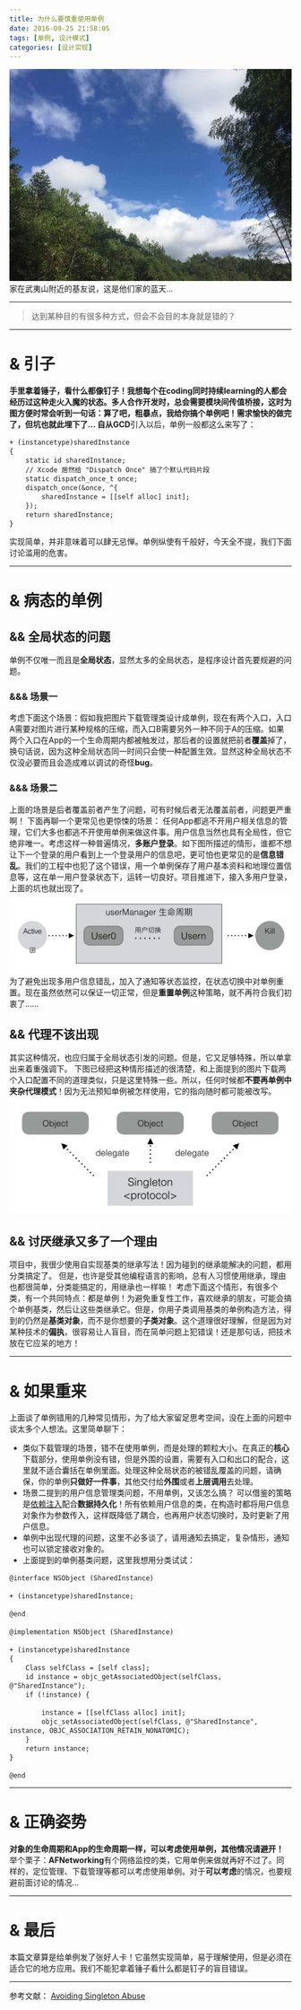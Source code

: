 ```yaml
---
title: 为什么要慎重使用单例
date: 2016-09-25 21:58:05
tags: [单例, 设计模式]
categories: [设计实现]
---
```


![家在武夷山附近的同事家的蓝天(与主题有关)](/images/IMG_0499.jpg)
家在武夷山附近的基友说，这是他们家的蓝天…

-------

> 达到某种目的有很多种方式，但会不会目的本身就是错的？

-------

# & 引子
**手里拿着锤子，看什么都像钉子！**我想每个在coding同时持续learning的人都会经历过这种走火入魔的状态。多人合作开发时，总会需要模块间传值桥接，这时为图方便时常会听到一句话：算了吧，粗暴点，我给你搞个单例吧！需求愉快的做完了，但坑也就此埋下了…
自从**GCD**引入以后，单例一般都这么来写了：

```objc
+ (instancetype)sharedInstance
{
    static id sharedInstance;
    // Xcode 居然给 "Dispatch Once" 搞了个默认代码片段
    static dispatch_once_t once;
    dispatch_once(&once, ^{
        sharedInstance = [[self alloc] init];
    });
    return sharedInstance;
}
```

实现简单，并非意味着可以肆无忌惮。单例纵使有千般好，今天全不提，我们下面讨论滥用的危害。

-------

# & 病态的单例
## && 全局状态的问题
单例不仅唯一而且是**全局状态**，显然太多的全局状态，是程序设计首先要规避的问题。

### &&& 场景一
考虑下面这个场景：假如我把图片下载管理类设计成单例，现在有两个入口，入口A需要对图片进行某种规格的压缩，而入口B需要另外一种不同于A的压缩。如果两个入口在App的一个生命周期内都被触发过，那后者的设置就把前者**覆盖**掉了，换句话说，因为这种全局状态同一时间只会使一种配置生效。显然这种全局状态不仅没必要而且会造成难以调试的奇怪**bug**。
<!-- more --> 
### &&& 场景二
上面的场景是后者覆盖前者产生了问题，可有时候后者无法覆盖前者，问题更严重啊！
下面再聊一个更常见也更惊悚的场景：
任何App都逃不开用户相关信息的管理，它们大多也都逃不开使用单例来做这件事。用户信息当然也具有全局性，但它绝非唯一。考虑这样一种普遍情况，**多账户登录**。如下图所描述的情形，谁都不想让下一个登录的用户看到上一个登录用户的信息吧，更可怕也更常见的是**信息错乱**。我们的工程中也犯了这个错误，用一个单例保存了用户基本资料和地理位置信息等，这在单一用户登录状态下，运转一切良好。项目推进下，接入多用户登录，上面的坑也就出现了。
![多用户状态切换](/images/14755589048996.jpg)
为了避免出现多用户信息错乱，加入了通知等状态监控，在状态切换中对单例重置。现在虽然依然可以保证一切正常，但是**重置单例**这种策略，就不再符合我们初衷了……
## && 代理不该出现
其实这种情况，也应归属于全局状态引发的问题。但是，它又足够特殊，所以单拿出来着重强调下。
下图已经把这种情形描述的很清楚，和上面提到的图片下载两个入口配置不同的道理类似，只是这里特殊一些。所以，任何时候都**不要再单例中夹杂代理模式**！因为无法预知单例被怎样使用，它的指向随时都可能被改写。
![单例代理错误](/images/14755566489417.jpg)
## && 讨厌继承又多了一个理由
项目中，我很少使用自实现基类的继承写法！因为碰到的继承能解决的问题，都用分类搞定了。
但是，也许是受其他编程语言的影响，总有人习惯使用继承，理由也都很简单，分类能搞定的，用继承也一样嘛！
考虑下面这个情形，有很多个类，有一个共同特点：都是单例！为避免重复性工作，喜欢继承的朋友，可能会搞个单例基类，然后让这些类继承它。但是，你用子类调用基类的单例构造方法，得到的仍然是**基类对象**，而不是你想要的**子类对象**。这个道理很好理解，但是因为对某种技术的**偏执**，很容易让人盲目，而在简单问题上犯错误！还是那句话，把技术放在它应呆的地方！

-------

# & 如果重来
上面谈了单例错用的几种常见情形，为了给大家留足思考空间，没在上面的问题中谈太多个人想法。这里简单聊下：
* 类似下载管理的场景，错不在使用单例，而是处理的颗粒大小。在真正的**核心**下载部分，使用单例没有错，但是外围的设置，需要有入口和出口的配合，这里就不适合囊括在单例里面。处理这种全局状态的被错乱覆盖的问题，请确保，你的单例**只做好一件事**，其他交付给**外围**或者**上层调用**去处理。
* 场景二提到的用户信息管理类问题，不用单例，又该怎么搞？
可以借鉴的策略是[依赖注入](https://zh.wikipedia.org/wiki/%E6%8E%A7%E5%88%B6%E5%8F%8D%E8%BD%AC)配合**数据持久化**！所有依赖用户信息的类，在构造时都将用户信息对象作为参数传入，这样既降低了耦合，也再用户状态切换时，及时更新了用户信息。
* 单例中出现代理的问题，这里不必多谈了，请用通知去搞定，复杂情形，通知也可以锁定接收对象的。
* 上面提到的单例基类问题，这里我想用分类试试：

``` objc
@interface NSObject (SharedInstance)

+ (instancetype)sharedInstance;

@end

@implementation NSObject (SharedInstance)

+ (instancetype)sharedInstance
{
    Class selfClass = [self class];
    id instance = objc_getAssociatedObject(selfClass, @"SharedInstance");
    if (!instance) {
    
        instance = [[selfClass alloc] init];
        objc_setAssociatedObject(selfClass, @"SharedInstance", instance, OBJC_ASSOCIATION_RETAIN_NONATOMIC);
    }
    return instance;
}

@end
```

-------

# & 正确姿势
**对象的生命周期和App的生命周期一样，可以考虑使用单例，其他情况请避开！**
举个栗子：**AFNetworking**有个网络监控的类，它用单例来做就再好不过了。同样的，定位管理、下载管理等都可以考虑使用单例。对于**可以考虑**的情况，也要规避前面讨论的情况…

-------

# & 最后
本篇文章算是给单例发了张好人卡！它虽然实现简单，易于理解使用，但是必须在适合它的地方应用。我们不能犯拿着锤子看什么都是钉子的盲目错误。

-------
参考文献：
[Avoiding Singleton Abuse](https://www.objc.io/issues/13-architecture/singletons/)


